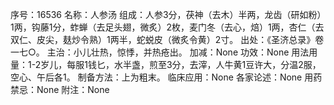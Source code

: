 序号：16536
名称：人参汤
组成：人参3分，茯神（去木）半两，龙齿（研如粉）1两，钩藤1分，蚱蝉（去足头翅，微炙）2枚，麦门冬（去心，焙）1两，杏仁（去双仁、皮尖，麸炒令熟）1两半，蛇蜕皮（微炙令黄）2寸。
出处：《圣济总录》卷一七○。
主治：小儿壮热，惊悸，并热疮出。
加减：None
功效：None
用法用量：1-2岁儿，每服1钱匕，水半盏，煎至3分，去滓，人牛黄1豆许大，分温2服，空心、午后各1。
制备方法：上为粗末。
临床应用：None
各家论述：None
用药禁忌：None
附注：None
